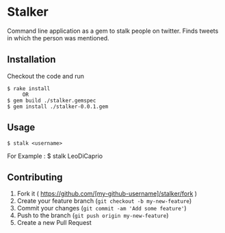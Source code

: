 # Stalker
Command line application as a gem to stalk people on twitter. Finds tweets in which the person was mentioned.

## Installation

Checkout the code and run

    $ rake install
         OR  
    $ gem build ./stalker.gemspec
    $ gem install ./stalker-0.0.1.gem

## Usage

    $ stalk <username>
For Example : 
    $ stalk LeoDiCaprio

## Contributing

1. Fork it ( https://github.com/[my-github-username]/stalker/fork )
2. Create your feature branch (`git checkout -b my-new-feature`)
3. Commit your changes (`git commit -am 'Add some feature'`)
4. Push to the branch (`git push origin my-new-feature`)
5. Create a new Pull Request
